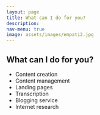 ```yaml
---
layout: page
title: What can I do for you?
description: 
nav-menu: true
image: assets/images/empati2.jpg
---
```

<html>
<body>

<h2>What can I do for you?</h2>

<ul>
  <li>Content creation</li>
  <li>Content management</li>
  <li>Landing pages</li>
  <li>Transcription </li>
  <li>Blogging service </li>
  <li>Internet research</li>
</ul>  

</body>
</html>




